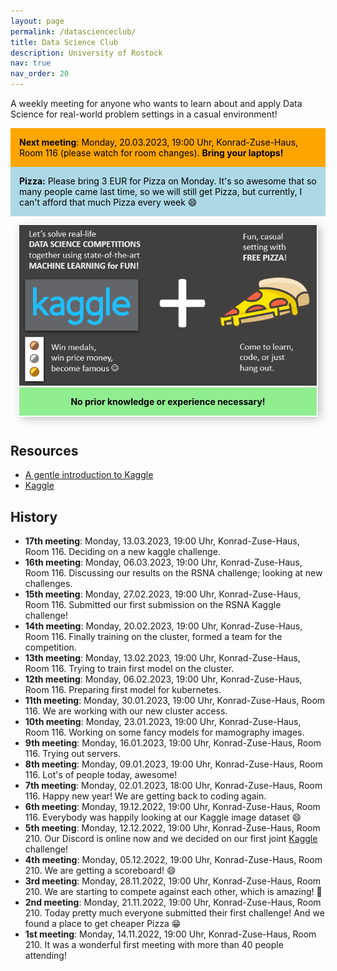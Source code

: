 ```yaml
---
layout: page
permalink: /datascienceclub/
title: Data Science Club
description: University of Rostock
nav: true
nav_order: 20
---
```


<!-- <img src="/assets/img/datascienceclub/kaggle_pizza.png" style="float: right; width:100%"/> -->

A weekly meeting for anyone who wants to learn about and apply Data Science for real-world problem settings in a casual environment!

<div style="background-color:orange; color: black; padding: 1em">
    <strong>Next meeting</strong>: Monday, 20.03.2023, 19:00 Uhr, Konrad-Zuse-Haus, Room 116 (please watch for room changes). <strong>Bring your laptops!</strong>
    <!-- Please <a href="https://docs.google.com/spreadsheets/d/1i1aAxqRePweL5u9WSeNviFABVuuRtfjJQK6wxaefHoA/edit?usp=sharing"><b>sign up here</b></a>, so I can plan a little. -->
</div>

<div style="background-color:lightblue; color: black; padding: 1em">
    <strong>Pizza:</strong> Please bring 3 EUR for Pizza on Monday. It's so awesome that so many people came last time, so we will still get Pizza, but currently, I can't afford that much Pizza every week 😄
</div>

<div style="text-align: center; margin-bottom: 1em">
    <div style="display: inline-block; margin: 1em; box-shadow: inset 0 -3em 3em rgba(0, 0, 0, 0.1), 0 0 0 2px rgb(255, 255, 255), 0.3em 0.3em 1em rgba(0, 0, 0, 0.3)">
        <img src="/assets/img/datascienceclub/kaggle_pizza.png"/>
        <div style="background-color:lightgreen; color: black; font-weight: bold; padding: 1em">No prior knowledge or experience necessary!</div>
    </div>
</div>

## Resources

- [A gentle introduction to Kaggle](https://medium.datadriveninvestor.com/introduction-to-kaggle-for-beginners-in-machine-learning-and-data-science-865199d7ead2)
- [Kaggle](https://www.kaggle.com/)

## History

- **17th meeting**: Monday, 13.03.2023, 19:00 Uhr, Konrad-Zuse-Haus, Room 116. Deciding on a new kaggle challenge.
- **16th meeting**: Monday, 06.03.2023, 19:00 Uhr, Konrad-Zuse-Haus, Room 116. Discussing our results on the RSNA challenge; looking at new challenges.
- **15th meeting**: Monday, 27.02.2023, 19:00 Uhr, Konrad-Zuse-Haus, Room 116. Submitted our first submission on the RSNA Kaggle challenge!
- **14th meeting**: Monday, 20.02.2023, 19:00 Uhr, Konrad-Zuse-Haus, Room 116. Finally training on the cluster, formed a team for the competition.
- **13th meeting**: Monday, 13.02.2023, 19:00 Uhr, Konrad-Zuse-Haus, Room 116. Trying to train first model on the cluster.
- **12th meeting**: Monday, 06.02.2023, 19:00 Uhr, Konrad-Zuse-Haus, Room 116. Preparing first model for kubernetes.
- **11th meeting**: Monday, 30.01.2023, 19:00 Uhr, Konrad-Zuse-Haus, Room 116. We are working with our new cluster access.
- **10th meeting**: Monday, 23.01.2023, 19:00 Uhr, Konrad-Zuse-Haus, Room 116. Working on some fancy models for mamography images.
- **9th meeting**: Monday, 16.01.2023, 19:00 Uhr, Konrad-Zuse-Haus, Room 116. Trying out servers.
- **8th meeting**: Monday, 09.01.2023, 19:00 Uhr, Konrad-Zuse-Haus, Room 116. Lot's of people today, awesome!
- **7th meeting**: Monday, 02.01.2023, 18:00 Uhr, Konrad-Zuse-Haus, Room 116. Happy new year! We are getting back to coding again.
- **6th meeting**: Monday, 19.12.2022, 19:00 Uhr, Konrad-Zuse-Haus, Room 116. Everybody was happily looking at our Kaggle image dataset 😄
- **5th meeting**: Monday, 12.12.2022, 19:00 Uhr, Konrad-Zuse-Haus, Room 210. Our Discord is online now and we decided on our first joint [Kaggle](https://www.kaggle.com/) challenge!
- **4th meeting**: Monday, 05.12.2022, 19:00 Uhr, Konrad-Zuse-Haus, Room 210. We are getting a scoreboard! 😄
- **3rd meeting**: Monday, 28.11.2022, 19:00 Uhr, Konrad-Zuse-Haus, Room 210. We are starting to compete against each other, which is amazing! 🤩
- **2nd meeting**: Monday, 21.11.2022, 19:00 Uhr, Konrad-Zuse-Haus, Room 210. Today pretty much everyone submitted their first challenge! And we found a place to get cheaper Pizza 😁
- **1st meeting**: Monday, 14.11.2022, 19:00 Uhr, Konrad-Zuse-Haus, Room 210. It was a wonderful first meeting with more than 40 people attending!
